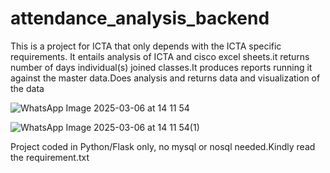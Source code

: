 # attendance_analysis_backend

This is a project for ICTA that only depends with the ICTA specific requirements.
It entails analysis of ICTA and cisco excel sheets.it returns number of days individual(s)
joined classes.It produces reports running it against the master data.Does analysis and returns data and visualization of the data

![WhatsApp Image 2025-03-06 at 14 11 54](https://github.com/user-attachments/assets/cb9ec112-f0b2-40f0-9077-2a7655a53450)

![WhatsApp Image 2025-03-06 at 14 11 54(1)](https://github.com/user-attachments/assets/f7c1d8b3-350b-4fa5-8d5f-bbe386a65e48)


Project coded in Python/Flask only, no mysql or nosql needed.Kindly read the requirement.txt
